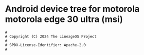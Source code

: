 # Android device tree for motorola motorola edge 30 ultra (msi)

```
#
# Copyright (C) 2024 The LineageOS Project
#
# SPDX-License-Identifier: Apache-2.0
#
```
